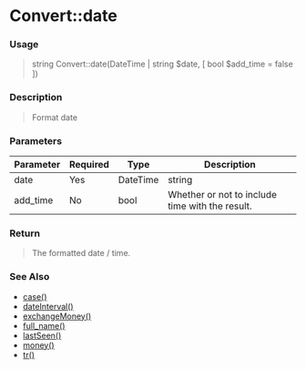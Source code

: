 
# Convert::date 

### Usage

> string Convert::date(DateTime | string $date, [ bool $add_time = false ])

### Description

> Format date

### Parameters

Parameter | Required | Type | Description
------------- |------------- |------------- |------------- 
date | Yes | DateTime | string |
add_time | No | bool | Whether or not to include time with the result.

### Return
> The formatted date / time.
### See Also

* [case()](case.md)
* [dateInterval()](dateinterval.md)
* [exchangeMoney()](exchangemoney.md)
* [full_name()](full_name.md)
* [lastSeen()](lastseen.md)
* [money()](money.md)
* [tr()](tr.md)


